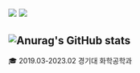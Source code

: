 <a href="https://mgutechlog.tistory.com/" target="_blanck"><img src="https://img.shields.io/badge/Tistory-e24a08?style=flat-square&logo=tistory&logoColor=white"/></a>
<img src="https://img.shields.io/badge/austru00@gmail.com-30B980?style=flat-square&logo=gmail&logoColor=white"/>
---
![Anurag's GitHub stats](https://github-readme-stats.vercel.app/api?username=yun0727&show_icons=true&theme=radical)
---
🎓 2019.03-2023.02 경기대 화학공학과

